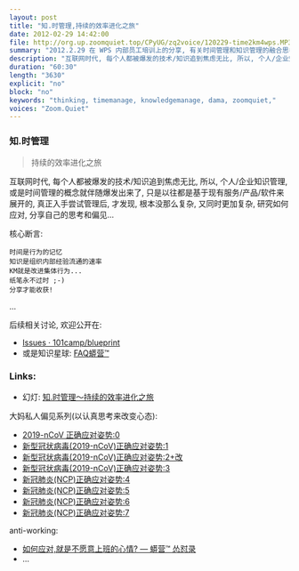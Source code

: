 ```yaml
---
layout: post
title: "知.时管理,持续的效率进化之旅"
date: 2012-02-29 14:42:00 
file: http://org.up.zoomquiet.top/CPyUG/zq2voice/120229-time2km4wps.MP3
summary: "2012.2.29 在 WPS 内部员工培训上的分享, 有关时间管理和知识管理的融合思考..."
description: "互联网时代, 每个人都被爆发的技术/知识追到焦虑无比, 所以, 个人/企业知识管理, 或是时间管理的概念就伴随爆发出来了, 只是以往都是基于现有服务/产品/软件来展开的, 真正入手尝试管理后, 才发现, 根本没那么复杂, 又同时更加复杂, 研究如何应对, 分享自己的思考和偏见..."
duration: "60:30" 
length: "3630"
explicit: "no" 
block: "no" 
keywords: "thinking, timemanage, knowledgemanage, dama, zoomquiet,"
voices: "Zoom.Quiet"
---
```


### 知.时管理
> 持续的效率进化之旅

互联网时代, 每个人都被爆发的技术/知识追到焦虑无比, 所以, 个人/企业知识管理, 或是时间管理的概念就伴随爆发出来了, 只是以往都是基于现有服务/产品/软件来展开的, 真正入手尝试管理后, 才发现, 根本没那么复杂, 又同时更加复杂, 研究如何应对, 分享自己的思考和偏见...

核心断言:


    时间是行为的记忆
    知识是组织内部经验流通的速率
    KM就是改进集体行为...
    纸笔永不过时 ;-)
    分享才能收获!

...


后续相关讨论, 欢迎公开在:

- [Issues · 101camp/blueprint](https://github.com/101camp/blueprint/issues) 
- 或是知识星球: [FAQ蟒营™](https://t.zsxq.com/iaIEQ3N)


### Links: 

- 幻灯: [知.时管理～持续的效率进化之旅](http://s5.zoomquiet.top/120229-time2km/index.html)



大妈私人偏见系列(以认真思考来改变心态):

- [2019-nCoV 正确应对姿势:0](https://mp.weixin.qq.com/s/xd3IfF92QnscD3SFsz9Ibg)
- [新型冠状病毒(2019-nCoV)正确应对姿势:1](https://mp.weixin.qq.com/s/EuE_MDaudS4bE0p0p5rE_g)
- [新型冠状病毒(2019-nCoV)正确应对姿势:2+改](https://mp.weixin.qq.com/s/PvtOAdTZipsafuCAwj2JVQ)
- [新型冠状病毒(2019-nCoV)正确应对姿势:3](https://mp.weixin.qq.com/s/KbucFWXryqVYaX6dh4npWw)
- [新冠肺炎(NCP)正确应对姿势:4](https://mp.weixin.qq.com/s/SRaO0dO4hVnWuTGAGMRHpA)
- [新冠肺炎(NCP)正确应对姿势:5](https://mp.weixin.qq.com/s/ZPHbdvrqwXjNBhr9b-elJA)
- [新冠肺炎(NCP)正确应对姿势:6](https://mp.weixin.qq.com/s/vwmNiLQRHFji1UYlhcuvMQ)
- [新冠肺炎(NCP)正确应对姿势:7](https://mp.weixin.qq.com/s/EgiOutO3Ru1lDACzQ2zlIQ)

anti-working:

- [如何应对,就是不愿意上班的心情? — 蟒营™ 怂怼录](https://blog.101.camp/DM/200211-DM26-IMHO-anti-working/) 
- ...
